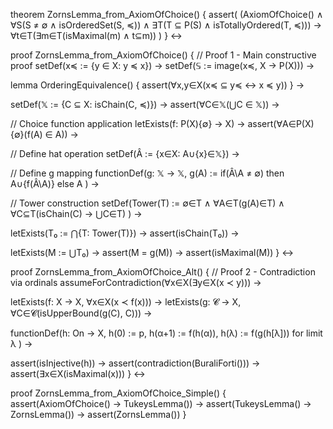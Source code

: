 theorem ZornsLemma_from_AxiomOfChoice() {
  assert(
    (AxiomOfChoice() ∧ 
     ∀S(S ≠ ∅ ∧ isOrderedSet(S, ≼)) ∧
     ∃T(T ⊆ P(S) ∧ isTotallyOrdered(T, ≼)))
    →
    ∀t∈T(∃m∈T(isMaximal(m) ∧ t⊆m))
  )
} ↔

proof ZornsLemma_from_AxiomOfChoice() {
  // Proof 1 - Main constructive proof
  setDef(x≼ := {y ∈ X: y ≼ x}) →
  setDef(𝕊 := image(x≼, X → P(X))) →
  
  lemma OrderingEquivalence() {
    assert(∀x,y∈X(x≼ ⊆ y≼ ↔ x ≼ y))
  } →
  
  setDef(𝕏 := {C ⊆ X: isChain(C, ≼)}) →
  assert(∀C∈𝕏(⋃C ∈ 𝕏)) →

  // Choice function application
  letExists(f: P(X)\{∅} → X) →
  assert(∀A∈P(X)\{∅}(f(A) ∈ A)) →

  // Define hat operation
  setDef(Â := {x∈X: A∪{x}∈𝕏}) →
  
  // Define g mapping
  functionDef(g: 𝕏 → 𝕏,
    g(A) := if(Â\A ≠ ∅) then A∪{f(Â\A)} else A
  ) →
  
  // Tower construction
  setDef(Tower(T) := 
    ∅∈T ∧
    ∀A∈T(g(A)∈T) ∧
    ∀C⊆T(isChain(C) → ⋃C∈T)
  ) →
  
  letExists(T₀ := ⋂{T: Tower(T)}) →
  assert(isChain(T₀)) →
  
  letExists(M := ⋃T₀) →
  assert(M = g(M)) →
  assert(isMaximal(M))
} ↔

proof ZornsLemma_from_AxiomOfChoice_Alt() {
  // Proof 2 - Contradiction via ordinals
  assumeForContradiction(∀x∈X(∃y∈X(x ≺ y))) →
  
  letExists(f: X → X, ∀x∈X(x ≺ f(x))) →
  letExists(g: 𝓒 → X, ∀C∈𝓒(isUpperBound(g(C), C))) →
  
  functionDef(h: On → X,
    h(0) := p,
    h(α+1) := f(h(α)),
    h(λ) := f(g(h[λ])) for limit λ
  ) →
  
  assert(isInjective(h)) →
  assert(contradiction(BuraliForti())) →
  assert(∃x∈X(isMaximal(x)))
} ↔

proof ZornsLemma_from_AxiomOfChoice_Simple() {
  assert(AxiomOfChoice() → TukeysLemma()) →
  assert(TukeysLemma() → ZornsLemma()) →
  assert(ZornsLemma())
}